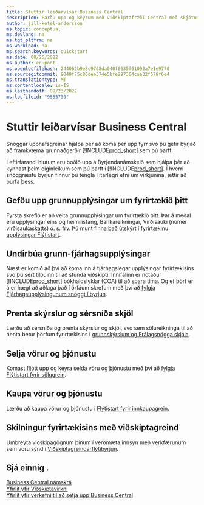 ```yaml
---
title: Stuttir leiðarvísar Business Central
description: Farðu upp og keyrum með viðskiptafræði Central með skjótum upphafsgreinum og ábendingum sem auðvelda þér að fylla á fyrstu Critical svæðin.
author: jill-kotel-andersson
ms.topic: conceptual
ms.devlang: na
ms.tgt_pltfrm: na
ms.workload: na
ms.search.keywords: quickstart
ms.date: 08/25/2022
ms.author: edupont
ms.openlocfilehash: 244062b9e8c9768da040f6635f61092a7e1e9770
ms.sourcegitcommit: 9049f75c86dea374e5bfe297304caa32f579f6e4
ms.translationtype: MT
ms.contentlocale: is-IS
ms.lasthandoff: 09/23/2022
ms.locfileid: "9585730"
---
```

# <a name="business-central-quick-starts"></a>Stuttir leiðarvísar Business Central

Snöggar upphafsgreinar hjálpa þér að koma þér upp fyrr svo þú getir byrjað að framkvæma grunnaðgerðir [!INCLUDE[prod_short](includes/prod_short.md)] sem þú þarft.

Í eftirfarandi hlutum eru boðið upp á Byrjendanámskeið sem hjálpa þér að kynnast þeim eiginleikum sem þú þarft í [!INCLUDE[prod_short](includes/prod_short.md)]. Í hverri snöggræstu byrjun finnur þú tengla í ítarlegri efni um virkjunina, ættir að þurfa þess.

## <a name="provide-basic-information-about-your-company"></a>Gefðu upp grunnupplýsingar um fyrirtækið þitt

Fyrsta skrefið er að veita grunnupplýsingar um fyrirtækið þitt. Þar á meðal eru upplýsingar eins og heimilisfang, Bankareikningar, Virðisauki (númer virðisaukaskatts) o. s. frv. Þú munt finna það útskýrt í [fyrirtækinu upplýsingar Flýtistart](quick-start-company-information.md).

## <a name="prepare-basic-financial-information"></a>Undirbúa grunn-fjárhagsupplýsingar

Næst er komið að því að koma inn á fjárhagslegar upplýsingar fyrirtækisins svo þú sért tilbúinn til að stunda viðskipti. Innifalinn er notaður [!INCLUDE[prod_short](includes/prod_short.md)] bókhaldslyklar (COA) til að spara tíma. Og ef þörf er á er hægt að aðlaga það í örfáum skrefum með því að [fylgja Fjárhagsupplýsingunum snöggt í byrjun](quick-start-financial-information.md).

<!--
## Financial Basics

Financial Information  
(chart of accounts, but explained for non-accountants)
-->

## <a name="print-reports-and-customize-documents"></a>Prenta skýrslur og sérsníða skjöl

Lærðu að sérsníða og prenta skýrslur og skjöl, svo sem sölureikninga til að henta betur þörfum fyrirtækisins í [grunnskýrslum og Frálagsnögga skjala](quick-start-reports-and-documents.md).

<!-- Reports and Documents  
(final reports, but also documents - how do I style invoices to work better for me?)
-->

## <a name="sell-products-and-services"></a>Selja vörur og þjónustu

Komast fljótt upp og keyra selda vöru og þjónustu með því að [fylgja Flýtistart fyrir sölugrein](quick-start-sell-products-and-services.md).

<!--
(customer, items, things on stock or not, orders versus invoices, get paid on time, etc.)
-->

## <a name="buy-products-and-services"></a>Kaupa vörur og þjónustu

Lærðu að kaupa vörur og þjónustu í [Flýtistart fyrir innkaupagrein](quick-start-procurement.md).  

<!--
(buy stuff, register in inventory, pay vendor)
-->

## <a name="understand-your-company-with-business-intelligence"></a>Skilningur fyrirtækisins með viðskiptagreind

Umbreyta viðskipagögnum þínum í verðmæta innsýn með verkfærunum sem voru sýnd í [Viðskiptagreindarflýtibyrjun](quick-start-business-intelligence.md).

<!--
Business Intelligence  
(reports)
-->

## <a name="see-also"></a>Sjá einnig .

[Business Central námskrá](readiness/readiness-learning-catalog.md)  
[Yfirlit yfir Viðskiptavirkni](across-business-functionality.md)  
[Yfirlit yfir verkefni til að setja upp Business Central](setup.md)  
